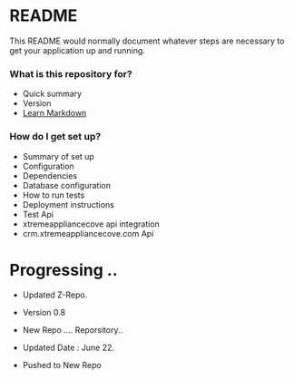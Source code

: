 # README #

This README would normally document whatever steps are necessary to get your application up and running.

### What is this repository for? ###

* Quick summary
* Version
* [Learn Markdown](https://bitbucket.org/tutorials/markdowndemo)

### How do I get set up? ###

* Summary of set up
* Configuration
* Dependencies
* Database configuration
* How to run tests
* Deployment instructions
* Test  Api
* xtremeappliancecove api integration
* crm.xtremeappliancecove.com Api

# Progressing ..
* Updated Z-Repo.
* Version 0.8
* New Repo .... Reporsitory..
* Updated Date :  June 22.

* Pushed to New Repo
